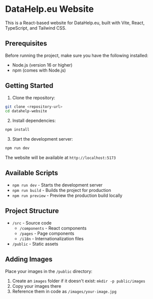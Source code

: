 # DataHelp.eu Website

This is a React-based website for DataHelp.eu, built with Vite, React, TypeScript, and Tailwind CSS.

## Prerequisites

Before running the project, make sure you have the following installed:
- Node.js (version 16 or higher)
- npm (comes with Node.js)

## Getting Started

1. Clone the repository:
```bash
git clone <repository-url>
cd datahelp-website
```

2. Install dependencies:
```bash
npm install
```

3. Start the development server:
```bash
npm run dev
```

The website will be available at `http://localhost:5173`

## Available Scripts

- `npm run dev` - Starts the development server
- `npm run build` - Builds the project for production
- `npm run preview` - Preview the production build locally

## Project Structure

- `/src` - Source code
  - `/components` - React components
  - `/pages` - Page components
  - `/i18n` - Internationalization files
- `/public` - Static assets

## Adding Images

Place your images in the `/public` directory:
1. Create an `images` folder if it doesn't exist: `mkdir -p public/images`
2. Copy your images there
3. Reference them in code as `/images/your-image.jpg`